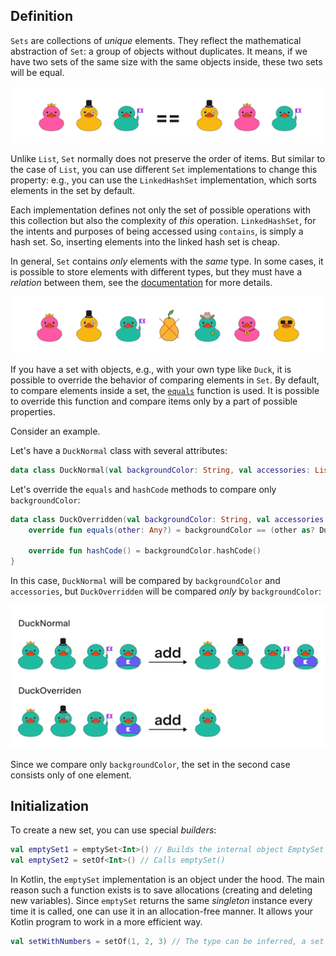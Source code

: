 ## Definition

`Sets` are collections of _unique_ elements. 
They reflect the mathematical abstraction of `Set`: 
a group of objects without duplicates.
It means, if we have two sets of the same size with the same objects inside, 
these two sets will be equal.

![Set definition](../../utils/src/main/resources/images/duck/shop/theory/set_definition.png)

<div class="hint" title="Different Set implementations">

Unlike `List`, `Set` normally does not preserve the order of items.
But similar to the case of `List`, you can use different `Set` implementations to change this property:
e.g., you can use the `LinkedHashSet` implementation, which sorts elements in the set by default.

Each implementation defines not only the set of possible operations with this collection
but also the complexity of _this_ operation.
`LinkedHashSet`, for the intents and purposes of being accessed using `contains`, is simply 
a hash set. So, inserting elements into the linked hash set is cheap.
</div>

In general, `Set` contains _only_ elements with the _same_ type.
In some cases, it is possible to store elements with different types,
but they must have a _relation_ between them, see the [documentation](https://kotlinlang.org/docs/generics.html) for more details.

![Incorrect type in a set](../../utils/src/main/resources/images/duck/shop/theory/set_wrong_type.png)

If you have a set with objects, e.g., with your own type like `Duck`, 
it is possible to override the behavior of comparing elements in `Set`.
By default, to compare elements inside a set, the [`equals`](https://kotlinlang.org/docs/equality.html) function is used.
It is possible to override this function and compare items only by a part of possible properties.

<div class="hint" title="Push me to see an example of comparing items in Set only by a part of possible properties">

Consider an example.

Let's have a `DuckNormal` class with several attributes:
```kotlin
data class DuckNormal(val backgroundColor: String, val accessories: List<String>)
```

Let's override the `equals` and `hashCode` methods to compare only `backgroundColor`:
```kotlin
data class DuckOverridden(val backgroundColor: String, val accessories: List<String>) {
    override fun equals(other: Any?) = backgroundColor == (other as? DuckOverridden)?.backgroundColor
  
    override fun hashCode() = backgroundColor.hashCode()
}
```

In this case, `DuckNormal` will be compared by `backgroundColor` and `accessories`, 
but `DuckOverridden` will be compared _only_ by `backgroundColor`:

![Set comparison example](../../utils/src/main/resources/images/duck/shop/theory/set_equal_example.png)

Since we compare only `backgroundColor`, the set in the second case consists only of one element.

</div>

## Initialization

To create a new set, you can use special _builders_:

```kotlin
val emptySet1 = emptySet<Int>() // Builds the internal object EmptySet
val emptySet2 = setOf<Int>() // Calls emptySet()
```

<div class="hint" title="Push me to learn what is the difference between emptySet and a regular one">

In Kotlin, the `emptySet` implementation is an object under the hood.
The main reason such a function exists is to save allocations (creating and deleting new variables).
Since `emptySet` returns the same _singleton_ instance every time it is called, one can
use it in an allocation-free manner. It allows your Kotlin program to work in a more efficient way.
</div>

```kotlin
val setWithNumbers = setOf(1, 2, 3) // The type can be inferred, a set with elements 1, 2, 3 will be created
```
